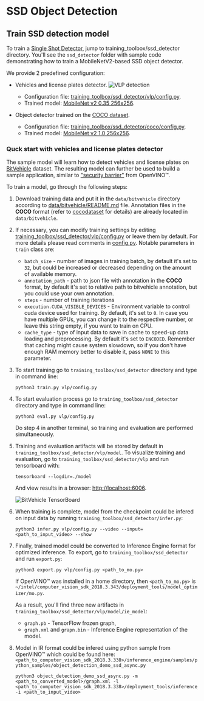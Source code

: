 # SSD Object Detection


## Train SSD detection model

To train a [Single Shot Detector](https://arxiv.org/abs/1512.02325), jump to
training_toolbox/ssd_detector directory. You'll see the `ssd_detector` folder with sample code
demonstrating how to train a MobileNetV2-based SSD object detector.

We provide 2 predefined configuration:
* Vehicles and license plates detector.
  ![VLP detection](vlp/docs/sample.jpg "Example of VLP detector inference")

  - Configuration file: [training_toolbox/ssd_detector/vlp/config.py](vlp/config.py).
  - Trained model: [MobileNet v2 0.35 256x256](https://download.01.org/openvinotoolkit/training_toolbox_tensorflow/models/ssd_detector/vlp/0123_ssd_mobilenet_v2_0.35.1_barrier_256x256.zip).

* Object detector trained on the [COCO dataset](../../data/coco/README.md).
  - Configuration file: [training_toolbox/ssd_detector/coco/config.py](coco/config.py).
  - Trained model: [MobileNet v2 1.0 256x256](https://www.myqnapcloud.com/smartshare/6d62i0464l6p7019t3wz2891_62ahvLt).

### Quck start with vehicles and license plates detector

The sample model will learn how to detect vehicles and license plates on
[BitVehicle](http://iitlab.bit.edu.cn/mcislab/vehicledb/) dataset. The resulting
model can further be used to build a sample application, similar to ["security
barrier"](https://software.intel.com/en-us/articles/OpenVINO-IE-Samples#security-barrier-camera)
from OpenVINO™.

To train a model, go through the following steps:

1. Download training data and put it in the `data/bitvehicle` directory
    according to [data/bitvehicle/README.md](../../data/bitvehicle/README.md)
    file. Annotation files in the **COCO** format (refer to
    [cocodataset](http://cocodataset.org/#format-data) for details) are already
    located in `data/bitvehicle`.

2. If necessary, you can modify training settings by editing
    [training_toolbox/ssd_detector/vlp/config.py](vlp/config.py) or leave them by
    default. For more details please read comments in
    [config.py](vlp/config.py). Notable parameters in `train`
    class are:
     * `batch_size` - number of images in training batch, by default it's set to
       `32`, but could be increased or decreased depending on the amount of
       available memory.
     * `annotation_path` - path to json file with annotation in the **COCO** format,
       by default it's set to relative path to bitvehicle annotation, but you
       could use your own annotation.
     * `steps` - number of training iterations
     * `execution.CUDA_VISIBLE_DEVICES` - Environment variable to control cuda
       device used for training. By default, it's set to `0`. In case you have
       multiple GPUs, you can change it to the respective number, or leave this
       string empty, if you want to train on CPU.
     * `cache_type` - type of input data to save in cache to speed-up data
       loading and preprocessing. By default it's set to `ENCODED`.
       Remember that caching might cause system slowdown, so if you don't have
       enough RAM memory better to disable it, pass `NONE` to this parameter.

3. To start training go to `training_toolbox/ssd_detector` directory and type in command line:

    ```
    python3 train.py vlp/config.py
    ```

4. To start evaluation process go to `training_toolbox/ssd_detector` directory and type
    in command line:

    ```
    python3 eval.py vlp/config.py
    ```

    Do step 4 in another terminal, so training and evaluation are performed simultaneously.

5. Training and evaluation artifacts will be stored by default in
    `training_toolbox/ssd_detector/vlp/model`.  To visualize training and evaluation, go to
    `training_toolbox/ssd_detector/vlp` and run tensorboard with:

    ```
    tensorboard --logdir=./model
    ```

    And view results in a browser: [http://localhost:6006](http://localhost:6006).

    ![BitVehicle TensorBoard](vlp/docs/tensorboard.png "TensorBoard for BitVehicle training")

6. When training is complete, model from the checkpoint could be infered on
    input data by running `training_toolbox/ssd_detector/infer.py`:

    ```
    python3 infer.py vlp/config.py --video --input=<path_to_input_video> --show
    ```

7. Finally, trained model could be converted to Inference Engine format for
    optimized inference. To export, go to `training_toolbox/ssd_detector` and run
    `export.py`:

    ```
    python3 export.py vlp/config.py <path_to_mo.py>
    ```

    If OpenVINO™ was installed in a home directory, then `<path_to_mo.py>` is `~/intel/computer_vision_sdk_2018.3.343/deployment_tools/model_optimizer/mo.py`.

    As a result, you'll find three new artifacts in
    `training_toolbox/ssd_detector/vlp/model/ie_model`:
     - `graph.pb` - TensorFlow frozen graph,
     - `graph.xml` and `grapn.bin` - Inference Engine representation of the
    model.

8. Model in IR format could be infered using python sample from OpenVINO™ which
   could be found here: `<path_to_computer_vision_sdk_2018.3.338>/inference_engine/samples/python_samples/object_detection_demo_ssd_async.py`

    ```
    python3 object_detection_demo_ssd_async.py -m <path_to_converted_model>/graph.xml -l <path_to_computer_vision_sdk_2018.3.338>/deployment_tools/inference_engine/lib/ubuntu_16.04/intel64/libcpu_extension_avx2.so -i <path_to_input_video>
    ```
